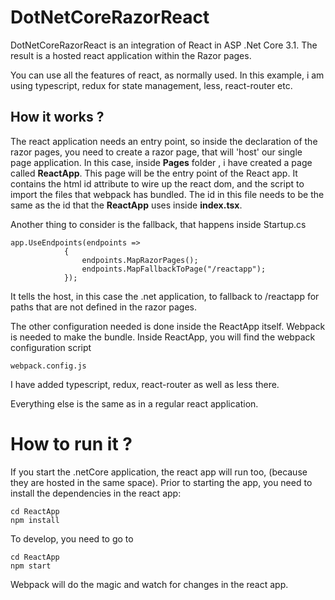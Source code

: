 # DotNetCoreRazorReact

DotNetCoreRazorReact is an integration of React in ASP .Net Core 3.1.
The result is a hosted react application within the Razor pages.

You can use all the features of react, as normally used. 
In this example, i am using typescript, redux for state management, 
less, react-router etc.


## How it works ? 
The react application needs an entry point, so inside the declaration of 
the razor pages, you need to create a razor page, that will 'host'
our single page application.
In this case, inside **Pages** folder , i have created a page called **ReactApp**.
This page will be the entry point of the React app.
It contains the html id attribute to wire up the react dom, and the script to import
the files that webpack has bundled. 
The id in this file needs to be the same as the id that the **ReactApp** 
uses inside **index.tsx**.

Another thing to consider is the fallback, that happens inside Startup.cs

```           
app.UseEndpoints(endpoints =>
            {
                endpoints.MapRazorPages();
                endpoints.MapFallbackToPage("/reactapp");
            });
```
It tells the host, in this case the .net application, to fallback to 
/reactapp for paths that are not defined in the razor pages.

The other configuration needed is done inside the ReactApp itself.
Webpack is needed to make the bundle.
Inside ReactApp, you will find the webpack configuration script 
```
webpack.config.js
```
I have added typescript, redux, react-router as well as less there.

Everything else is the same as in a regular react application.

# How to run it ? 
If you start the .netCore application, the react app will run too,
(because they are hosted in the same space).
Prior to starting the app, you need to install the dependencies in the react app: 
```
cd ReactApp
npm install
```

To develop, you need to go to
```
cd ReactApp
npm start
```
Webpack will do the magic and watch for changes in the react app.
